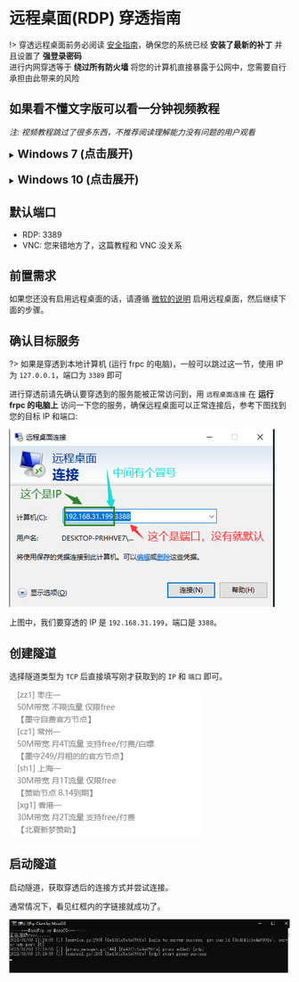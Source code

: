 # 远程桌面(RDP) 穿透指南

!> 穿透远程桌面前务必阅读 [安全指南](/bestpractice/security)，确保您的系统已经 **安装了最新的补丁** 并且设置了 **强登录密码**  
进行内网穿透等于 **绕过所有防火墙** 将您的计算机直接暴露于公网中，您需要自行承担由此带来的风险

## 如果看不懂文字版可以看一分钟视频教程

*注: 视频教程跳过了很多东西，不推荐阅读理解能力没有问题的用户观看*

<details>
<summary><b style="font-size: 20px">Windows 7 (点击展开)</b></summary>

[Windows 7 RDP 视频](_videos/rdp-win7.mp4 ':include :type=video')

</details>
<br>
<details>
<summary><b style="font-size: 20px">Windows 10 (点击展开)</b></summary>

[Windows 10 RDP 视频](_videos/rdp-win10.mp4 ':include :type=video')

</details>

## 默认端口

- RDP: 3389
- VNC: 您来错地方了，这篇教程和 VNC 没关系

## 前置需求

如果您还没有启用远程桌面的话，请遵循 [微软的说明](https://support.microsoft.com/zh-cn/windows/%E5%A6%82%E4%BD%95%E4%BD%BF%E7%94%A8%E8%BF%9C%E7%A8%8B%E6%A1%8C%E9%9D%A2-5fe128d5-8fb1-7a23-3b8a-41e636865e8c ':target=_blank') 启用远程桌面，然后继续下面的步骤。


## 确认目标服务

?> 如果是穿透到本地计算机 (运行 frpc 的电脑)，一般可以跳过这一节，使用 IP 为 `127.0.0.1`，端口为 `3389` 即可

进行穿透前请先确认要穿透到的服务能被正常访问到，用 `远程桌面连接` 在 **运行 frpc 的电脑上** 访问一下您的服务，确保远程桌面可以正常连接后，参考下图找到您的目标 IP 和端口:

![](./_images/rdp-1.png)

上图中，我们要穿透的 IP 是 `192.168.31.199`，端口是 `3388`。

## 创建隧道

选择隧道类型为 `TCP` 后直接填写刚才获取到的 `IP` 和 `端口` 即可。

![](./_images/rdp-2.png)

## 启动隧道

启动隧道，获取穿透后的连接方式并尝试连接。

通常情况下，看见红框内的字链接就成功了。

![](./_images/rdp-3.png)

